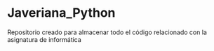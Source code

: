 # Javeriana_Python
Repositorio creado para almacenar todo el código relacionado con la asignatura de informática 

